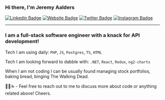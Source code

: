 ### Hi there, I'm Jeremy Aalders

[![Linkedin Badge](https://img.shields.io/badge/-LinkedIn-0e76a8?style=flat-square&logo=Linkedin&logoColor=white)](https://www.linkedin.com/in/jeremyaalders)
[![Website Badge](https://img.shields.io/badge/Website-3b5998?style=flat-square&logo=google-chrome&logoColor=white)](http://jeremyaalders.com)
[![Twitter Badge](https://img.shields.io/badge/-Twitter-00acee?style=flat-square&logo=Twitter&logoColor=white)](https://twitter.com/jeremyaalders)
[![Instagram Badge](https://img.shields.io/badge/-Instagram-e4405f?style=flat-square&logo=Instagram&logoColor=white)](https://instagram.com/failhaus/)
<hr>

### I am a full-stack software engineer with a knack for API development!

Tech I am using daily: `PHP`, `JS`, `Postgres`, `TS`, `HTML`

Tech I am looking forward to dabble with: `.NET`, `React`, `Redux`, `ng2-charts`

When I am not coding I can be usually found managing stock portfolios, baking bread, binging The Walking Dead.

🙋‍♂️☕ - Feel free to reach out to me to discuss more about code or anything related above! Cheers.
